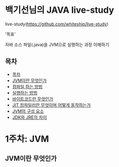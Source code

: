 # 백기선님의 JAVA live-study
live-study(https://github.com/whiteship/live-study)

'목표'

자바 소스 파일(.java)을 JVM으로 실행하는 과정 이해하기

## 목차
<!-- TOC -->

- [목차](#목차)
- [JVM이란 무엇인가](#JVM이란-무엇인가)
- [컴파일 하는 방법](#컴파일-하는-방법)
- [실행하는 방법](#실행하는-방법)
- [바이트코드란 무엇인가](#바이트코드란-무엇인가)
- [JIT 컴파일러란 무엇이며 어떻게 동작하는가](#JIT-컴파일러란-무엇이며-어떻게-동작하는가)
- [JVM의 구성 요소](#JVM의-구성-요소)
- [JDK와 JRE의 차이](#JDK와-JRE의-차이)


# 1주차: JVM


## JVM이란 무엇인가

<!-- 텍스트 입력하기 -->




